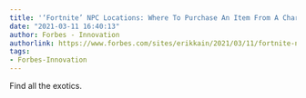 ```yaml
---
title: '‘Fortnite’ NPC Locations: Where To Purchase An Item From A Character'
date: "2021-03-11 16:40:13"
author: Forbes - Innovation
authorlink: https://www.forbes.com/sites/erikkain/2021/03/11/fortnite-npc-locations-where-to-purchase-an-item-from-a-character/
tags:
- Forbes-Innovation
---
```

Find all the exotics.